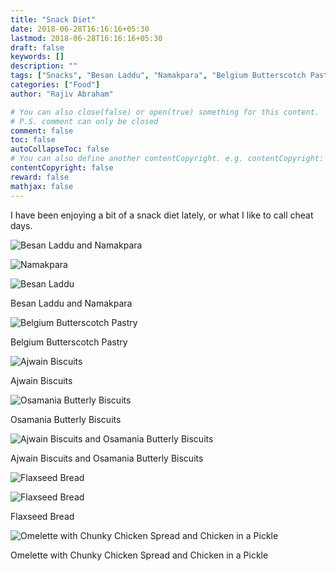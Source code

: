 ```yaml
---
title: "Snack Diet"
date: 2018-06-28T16:16:16+05:30
lastmod: 2018-06-28T16:16:16+05:30
draft: false
keywords: []
description: ""
tags: ["Snacks", "Besan Laddu", "Namakpara", "Belgium Butterscotch Pastry", "Ajwain Biscuits", "Osamania Butterly Biscuits", "Flaxseed Bread", "Omelette", "Chunky Chicken Spread", "Chicken in a Pickle"]
categories: ["Food"]
author: "Rajiv Abraham"

# You can also close(false) or open(true) something for this content.
# P.S. comment can only be closed
comment: false
toc: false
autoCollapseToc: false
# You can also define another contentCopyright. e.g. contentCopyright: "This is another copyright."
contentCopyright: false
reward: false
mathjax: false
---
```


I have been enjoying a bit of a snack diet lately, or what I like to call cheat days.

![Besan Laddu and Namakpara](https://res.cloudinary.com/abraham/image/upload/v1530182743/IMG_20180620_164109.jpg "Besan Laddu and Namakpara")

![Namakpara](https://res.cloudinary.com/abraham/image/upload/v1530182742/IMG_20180620_164119.jpg "Namakpara")

![Besan Laddu](https://res.cloudinary.com/abraham/image/upload/v1530182743/IMG_20180620_164135_01.jpg "Besan Laddu")

Besan Laddu and Namakpara

![Belgium Butterscotch Pastry](https://res.cloudinary.com/abraham/image/upload/v1530182743/IMG_20180626_142103.jpg "Belgium Butterscotch Pastry")

Belgium Butterscotch Pastry

![Ajwain Biscuits](https://res.cloudinary.com/abraham/image/upload/v1530182752/IMG_20180626_144012.jpg "Ajwain Biscuits")

Ajwain Biscuits

![Osamania Butterly Biscuits](https://res.cloudinary.com/abraham/image/upload/v1530182757/IMG_20180626_144018.jpg "Osamania Butterly Biscuits")

Osamania Butterly Biscuits

![Ajwain Biscuits and Osamania Butterly Biscuits](https://res.cloudinary.com/abraham/image/upload/v1530182744/IMG_20180627_102511.jpg "Ajwain Biscuits and Osamania Butterly Biscuits")

Ajwain Biscuits and Osamania Butterly Biscuits

![Flaxseed Bread](https://res.cloudinary.com/abraham/image/upload/v1530182744/IMG_20180627_135110.jpg "Flaxseed Bread")

![Flaxseed Bread](https://res.cloudinary.com/abraham/image/upload/v1530182746/IMG_20180627_135159.jpg "Flaxseed Bread")

Flaxseed Bread

![Omelette with Chunky Chicken Spread and Chicken in a Pickle](https://res.cloudinary.com/abraham/image/upload/v1530182745/IMG_20180627_182103.jpg "Omelette with Chunky Chicken Spread and Chicken in a Pickle")

Omelette with Chunky Chicken Spread and Chicken in a Pickle